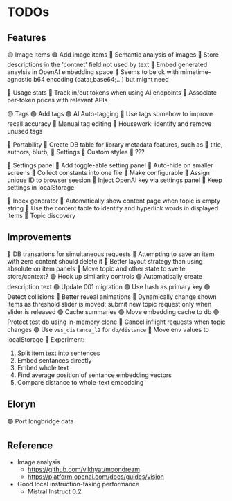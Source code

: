 
# TODOs

## Features

🟡 Image Items
  🟢 Add image items
  🔴 Semantic analysis of images
    🔴 Store descriptions in the 'contnet' field not used by text
    🔴 Embed generated anaylsis in OpenAI embedding space
  🔴 Seems to be ok with mimetime-agnostic b64 encoding (data:,base64;...) but
     might need 

🔴 Usage stats
  🔴 Track in/out tokens when using AI endpoints
  🔴 Associate per-token prices with relevant APIs

🟡 Tags
  🟢 Add tags
  🟢 AI Auto-tagging
  🔴 Use tags somehow to improve recall accuracy
  🔴 Manual tag editing
  🔴 Housework: identify and remove unused tags

🔴 Portability
  🔴 Create DB table for library metadata features, such as
    🔴 title, authors, blurb,
    🔴 Settings
    🔴 Custom styles
    🔴 ???

🔴 Settings panel
  🔴 Add toggle-able setting panel
  🔴 Auto-hide on smaller screens
  🔴 Collect constants into one file
    🔴 Make configurable
  🔴 Assign unique ID to browser seesion
  🔴 Inject OpenAI key via settings panel
  🔴 Keep settings in localStorage

🔴 Index generator
  🔴 Automatically show content page when topic is empty string
  🔴 Use the content table to identify and hyperlink words in displayed items
  🔴 Topic discovery


## Improvements

🔴 DB transations for simultaneous requests
🔴 Attempting to save an item with zero content should delete it
🔴 Better layout strategy than using absolute on item panels
🔴 Move topic and other state to svelte store/context?
🟢 Hook up similarity controls
🟢 Automatically create description text
🟢 Update 001 migration
  🟢 Use hash as primary key
  🟢 Detect collisions
🔴 Better reveal animations
  🔴 Dynamically change shown items as threshold slider is moved; submit new topic
     request only when slider is released
🟢 Cache summaries
🟢 Move embedding cache to db
  🟢 Protect test db using in-memory clone
🔴 Cancel inflight requests when topic changes
🟢 Use `vss_distance_l2` for `db/distance`
🔴 Move env values to localStorage
🔴 Experiment:
  1. Split item text into sentences
  2. Embed sentances directly
  3. Embed whole text
  4. Find average position of sentance embedding vectors
  5. Compare distance to whole-text embedding



## Eloryn

🟢 Port longbridge data


## Reference

- Image analysis
  - https://github.com/vikhyat/moondream
  - https://platform.openai.com/docs/guides/vision
- Good local instruction-taking performance
  - Mistral Instruct 0.2

